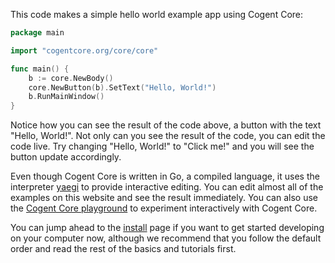This code makes a simple hello world example app using Cogent Core:

```Go
package main

import "cogentcore.org/core/core"

func main() {
	b := core.NewBody()
	core.NewButton(b).SetText("Hello, World!")
	b.RunMainWindow()
}
```

Notice how you can see the result of the code above, a button with the text "Hello, World!". Not only can you see the result of the code, you can edit the code live. Try changing "Hello, World!" to "Click me!" and you will see the button update accordingly.

Even though Cogent Core is written in Go, a compiled language, it uses the interpreter [yaegi](https://github.com/cogentcore/yaegi) to provide interactive editing. You can edit almost all of the examples on this website and see the result immediately. You can also use the [Cogent Core playground](../playground) to experiment interactively with Cogent Core.

You can jump ahead to the [install](../setup/install) page if you want to get started developing on your computer now, although we recommend that you follow the default order and read the rest of the basics and tutorials first.
